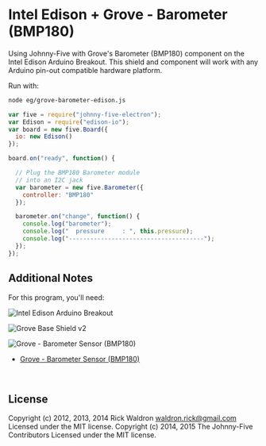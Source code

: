 <!--remove-start-->

# Intel Edison + Grove - Barometer (BMP180)

<!--remove-end-->


Using Johnny-Five with Grove's Barometer (BMP180) component on the Intel Edison Arduino Breakout. This shield and component will work with any Arduino pin-out compatible hardware platform.







Run with:
```bash
node eg/grove-barometer-edison.js
```


```javascript
var five = require("johnny-five-electron");
var Edison = require("edison-io");
var board = new five.Board({
  io: new Edison()
});

board.on("ready", function() {

  // Plug the BMP180 Barometer module
  // into an I2C jack
  var barometer = new five.Barometer({
    controller: "BMP180"
  });

  barometer.on("change", function() {
    console.log("barometer");
    console.log("  pressure     : ", this.pressure);
    console.log("--------------------------------------");
  });
});

```








## Additional Notes
For this program, you'll need:

![Intel Edison Arduino Breakout](https://cdn.sparkfun.com//assets/parts/1/0/1/3/9/13097-06.jpg)

![Grove Base Shield v2](http://www.seeedstudio.com/depot/images/product/base%20shield%20V2_01.jpg)

![Grove - Barometer Sensor (BMP180)](http://www.seeedstudio.com/depot/images/product/Grove%20Barometer%20Sensor%20BMP180.jpg)

- [Grove - Barometer Sensor (BMP180)](http://www.seeedstudio.com/depot/Grove-Barometer-Sensor-BMP180-p-1840.html)


&nbsp;

<!--remove-start-->

## License
Copyright (c) 2012, 2013, 2014 Rick Waldron <waldron.rick@gmail.com>
Licensed under the MIT license.
Copyright (c) 2014, 2015 The Johnny-Five Contributors
Licensed under the MIT license.

<!--remove-end-->
